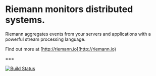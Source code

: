 # Riemann monitors distributed systems.

Riemann aggregates events from your servers and applications with a powerful stream processing language.

Find out more at [http://riemann.io](http://riemann.io)

===

[![Build Status](https://travis-ci.org/aphyr/riemann.png)](https://travis-ci.org/aphyr/riemann)

